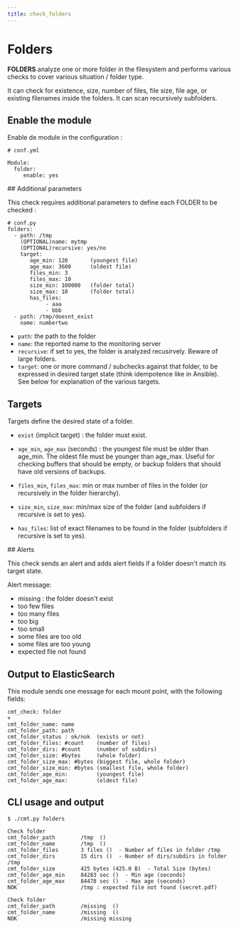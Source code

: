 ```yaml
---
title: check_folders
---
```


# Folders

**FOLDERS** analyze one or more folder in the filesystem and performs various checks to cover various situation / folder type.

It can check for existence, size, number of files, file size, file age, or existing filenames inside the folders. It can scan recursively subfolders.


## Enable the module

Enable de module in the configuration :

    # conf.yml

	Module:
  	  folder:
  	     enable: yes

## Additional parameters

This check requires additional parameters to define each FOLDER to be checked :

	# conf.py
	folders:
	  - path: /tmp
	    (OPTIONAL)name: mytmp
	    (OPTIONAL)recursive: yes/no
	    target:
	       age_min: 120       (youngest file)
	       age_max: 3600      (oldest file)
	       files_min: 3    
	       files_max: 10
	       size_min: 100000   (folder total)
	       size_max: 10       (folder total)
	       has_files:
	            - aaa
	            - bbb
	  - path: /tmp/doesnt_exist
	    name: numbertwo



- `path`: the path to the folder
- `name`: the reported name to the monitoring server
- `recursive`: if set to yes, the folder is analyzed recusirvely. Beware of large folders.
- `target`: one or more command / subchecks against that folder, to be expressed in desired target state (think idempotence like in Ansible). See below for explanation of the various targets.


## Targets

Targets define the desired state of a folder.

- `exist` (implicit target) : the folder must exist.

- `age_min`, `age_max` (seconds) : the youngest file must be older than age_min. The oldest file must be younger than age_max. Useful for checking buffers that should be empty, or backup folders that should have old versions of backups.

- `files_min`, `files_max`: min or max number of files in the folder (or recursively in the folder hierarchy).


- `size_min`, `size_max`: min/max size of the folder (and subfolders if recursive is set to yes).

- `has_files`: list of exact filenames to be found in the folder (subfolders if recursive is set to yes).


## Alerts

This check sends an alert and adds alert fields if a folder doesn't match its target state.


Alert message:

- missing : the folder doesn't exist
- too few files
- too many files
- too big
- too small
- some files are too old 
- some files are too young
- expected file not found

## Output to ElasticSearch

This module sends one message for each mount point, with the following fields:

	cmt_check: folder
	+
	cmt_folder_name: name
	cmt_folder_path: path
	cmt_folder_status : ok/nok  (exists or not)
	cmt_folder_files: #count    (number of files)
	cmt_folder_dirs: #count     (number of subdirs)
	cmt_folder_size: #bytes     (whole folder)
	cmt_folder_size_max: #bytes (biggest file, whole folder)
	cmt_folder_size_min: #bytes (smallest file, whole folder)
	cmt_folder_age_min:         (youngest file)
	cmt_folder_age_max:         (oldest file)

## CLI usage and output

	$ ./cmt.py folders

	Check folder 
	cmt_folder_path        /tmp  () 
	cmt_folder_name        /tmp  () 
	cmt_folder_files       3 files ()  - Number of files in folder /tmp
	cmt_folder_dirs        15 dirs ()  - Number of dirs/subdirs in folder /tmp
	cmt_folder_size        425 bytes (425.0 B)  - Total Size (bytes)
	cmt_folder_age_min     84283 sec ()  - Min age (seconds)
	cmt_folder_age_max     84478 sec ()  - Max age (seconds)
	NOK                    /tmp : expected file not found (secret.pdf)

	Check folder 
	cmt_folder_path        /missing  () 
	cmt_folder_name        /missing  () 
	NOK                    /missing missing







